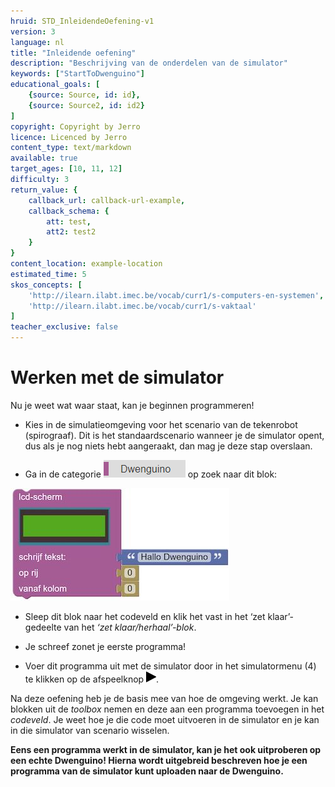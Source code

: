 ```yaml
---
hruid: STD_InleidendeOefening-v1
version: 3
language: nl
title: "Inleidende oefening"
description: "Beschrijving van de onderdelen van de simulator"
keywords: ["StartToDwenguino"]
educational_goals: [
    {source: Source, id: id}, 
    {source: Source2, id: id2}
]
copyright: Copyright by Jerro
licence: Licenced by Jerro
content_type: text/markdown
available: true
target_ages: [10, 11, 12]
difficulty: 3
return_value: {
    callback_url: callback-url-example,
    callback_schema: {
        att: test,
        att2: test2
    }
}
content_location: example-location
estimated_time: 5
skos_concepts: [
    'http://ilearn.ilabt.imec.be/vocab/curr1/s-computers-en-systemen', 
    'http://ilearn.ilabt.imec.be/vocab/curr1/s-vaktaal'
]
teacher_exclusive: false
---
```

# Werken met de simulator
Nu je weet wat waar staat, kan je beginnen programmeren!

* Kies in de simulatieomgeving voor het scenario van de tekenrobot (spirograaf). Dit is het standaardscenario wanneer je de simulator opent, dus als je nog niets hebt aangeraakt, dan mag je deze stap overslaan.

* Ga in de categorie ![alt](embed/Afb2.png "Afb. Dwenguino") op zoek naar dit blok:  


![alt](embed/Afb9.jpg "Afb. lcd")


* Sleep dit blok naar het codeveld en klik het vast in het ‘zet klaar’-gedeelte van het *‘zet klaar/herhaal’-blok*.

* Je schreef zonet je eerste programma!

* Voer dit programma uit met de simulator door in het simulatormenu (4) te klikken op de afspeelknop ![alt](embed/Afb7.png "Afb. Play").

Na deze oefening heb je de basis mee van hoe de omgeving werkt. Je kan blokken uit de *toolbox* nemen en deze aan een programma toevoegen in het *codeveld*. Je weet hoe je die code moet uitvoeren in de simulator en je kan in die simulator van scenario wisselen.

**Eens een programma werkt in de simulator, kan je het ook uitproberen op een echte Dwenguino! Hierna wordt uitgebreid beschreven hoe je een programma van de simulator kunt uploaden naar de Dwenguino.**